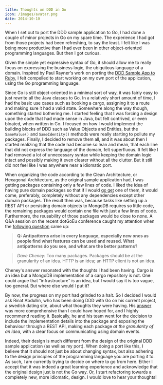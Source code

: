 ```yaml
---
title: Thoughts on DDD in Go
icon: /images/avatar.png
date: 2014-10-10
---
```


When I set out to port the DDD sample application to Go, I had done a couple of minor projects in Go on my spare time. The experience I had got from those projects had been refreshing, to say the least. I felt like I was being more productive than I had ever been in other object-oriented programming languages. But then I got curious.<!--more-->

Given the simple yet expressive syntax of Go, it should allow me to really focus on expressing the business logic, the ubiquitous language of a domain. Inspired by Paul Rayner's work on porting the [DDD Sample App to Ruby](https://github.com/paulrayner/ddd_sample_app_ruby), I felt compelled to start working on my own port of the application, using the Go programming language.

Since Go is still object-oriented in a minimal sort of way, it was fairly easy to just rewrite all the Java classes to Go. In a relatively short amount of time, I had the basic use cases such as booking a cargo, assigning it to a route and making sure it had a valid state. Somewhere along the way though, something started bothering me. I started feeling that I was forcing a design upon the code that had made sense in Java, but felt contrived, or even bloated, when written in Go. I focused on how I would implement the building blocks of DDD such as Value Objects and Entities, but the `SameValue()` and `SameIdentity()` methods  were really starting to pollute my packages. Finally, I decided to remove them all, and it was about then I started realizing that the code had become so lean and mean, that each line that did not express the language of the domain, felt superfluous. It felt like I had removed a lot of unnecessary syntax while keeping the domain logic intact and possibly making it even clearer without all the clutter. But it still did not feel like I was anywhere near a idiomatic port.

When organizing the code according to the Clean Architecture, or Hexagonal Architecture, as the original sample application had, I was getting packages containing only a few lines of code. I liked the idea of having pure domain packages so that if I would [go get](HTTP://blog.golang.org/organizing-go-code) one of them, it would come, preferably, completely without any dependencies except other domain packages. The result then was, because tasks like setting up a REST API or persisting domain objects to MongoDB requires so little code, the remaining packages would contain one file with just a few lines of code. Furthermore, the reusability of those packages would be close to none. A Q&A session on the recent dotGoEu conference caught my attention when the [following question](http://dotgo.sourcegraph.com/post/99652344343/go-team-q-a-dependency-management-language-design) came up:

>__Q: Antipatterns arise in every language, especially new ones as people find what features can be used and reused. What antipatterns do you see, and what are the better patterns?__

>_Dave Cheney:_ Too many packages. Packages should be at the granularity of an idea. HTTP is an idea; an HTTP client is not an idea.

Cheney's answer resonated with the thoughts I had been having. Cargo is an idea but a MongoDB implementation of a cargo repository is not. One could argue that "infrastructure" is an idea, but I would say it is too vague, too general. But where else would I put it?

By now, the progress on my port had grinded to a halt. So I decided I would ask Rinat Abdullin, who has been doing DDD with Go on his current project, a swedish dating site, about what thoughts they were having. His [answer](https://gist.github.com/abdullin/3e3fd199674255e4d206) was more comprehensive than I could have hoped for, and I highly recommend reading it. Basically, he and his team went for the decision to include the implementation details into the package and exposing the behaviour through a REST API, making each package _at the granularity of an idea_, with a clear focus on communicating using domain events.

Indeed, their design is much different from the design of the original DDD sample application (as well as my port). When doing a port like this, I believe that it should not just be about changing syntax, but also adhering to the design principles of the programming language you are porting it to. As such, I am currently trying to decide on where to go from here. Either I accept that it was indeed a great learning experience and acknowledge that the original design just is not the Go way. Or, I start refactoring towards a completely new, more idiomatic, design. I would love to hear your thoughts!
